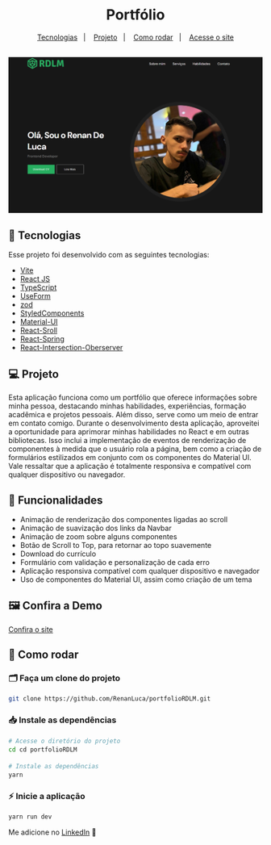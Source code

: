 <h1 align="center">
Portfólio
</h1>
<p align="center">
  <a href="#-tecnologias">Tecnologias</a>&nbsp;&nbsp;&nbsp;|&nbsp;&nbsp;&nbsp;
  <a href="#-projeto">Projeto</a>&nbsp;&nbsp;&nbsp;|&nbsp;&nbsp;&nbsp;
  <a href="#-como-rodar">Como rodar</a>&nbsp;&nbsp;&nbsp;|&nbsp;&nbsp;&nbsp;
  <a href="https://portfolio-rdlm.vercel.app" target="_blank">Acesse o site</a>
</p>

<br>

<img src="/public/assets/preview.png">



## 🚀 Tecnologias

Esse projeto foi desenvolvido com as seguintes tecnologias:

- [Vite](https://vitejs.dev/)
- [React JS](https://pt-br.reactjs.org/)
- [TypeScript](https://www.typescriptlang.org/)
- [UseForm](https://react-hook-form.com/docs/useform)
- [zod](https://zod.dev)
- [StyledComponents](https://styled-components.com/)
- [Material-UI](https://mui.com/material-ui/)
- [React-Sroll](https://www.npmjs.com/package/react-scroll)
- [React-Spring](https://www.react-spring.dev/)
- [React-Intersection-Oberserver](https://www.npmjs.com/package/react-intersection-observer)

## 💻 Projeto

<p>
Esta aplicação funciona como um portfólio que oferece informações sobre minha pessoa, destacando minhas habilidades, experiências, formação acadêmica e projetos pessoais. Além disso, serve como um meio de entrar em contato comigo. Durante o desenvolvimento desta aplicação, aproveitei a oportunidade para aprimorar minhas habilidades no React e em outras bibliotecas. Isso inclui a implementação de eventos de renderização de componentes à medida que o usuário rola a página, bem como a criação de formulários estilizados em conjunto com os componentes do Material UI. Vale ressaltar que a aplicação é totalmente responsiva e compatível com qualquer dispositivo ou navegador.
</p>

## 🧱 Funcionalidades
<ul>
<li>Animação de renderização dos componentes ligadas ao scroll</li>
<li>Animação de suavização dos links da Navbar</li>
<li>Animação de zoom sobre alguns componentes</li>
<li>Botão de Scroll to Top, para retornar ao topo suavemente</li>
<li>Download do currículo</li>
<li>Formulário com validação e personalização de cada erro</li>
<li>Aplicação responsiva compatível com qualquer dispositivo e navegador</li>
<li>Uso de componentes do Material UI, assim como criação de um tema</li>
</ul>

##  🖼 Confira a Demo

<p> <a href="https://portfolio-rdlm.vercel.app" target="_blank"> Confira o site </a> </p>

## 🔧 Como rodar

### 🗂 Faça um clone do projeto

```bash
git clone https://github.com/RenanLuca/portfolioRDLM.git
```

### 📥 Instale as dependências
```bash
# Acesse o diretório do projeto
cd cd portfolioRDLM

# Instale as dependências
yarn 
```

### ⚡ Inicie a aplicação
```bash
yarn run dev
```

Me adicione no [LinkedIn](https://www.linkedin.com/in/renanLuca/) :wave:

